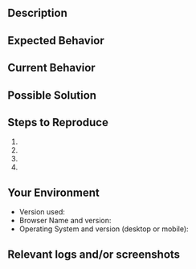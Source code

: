 ## Description

<!--- If the summary in the title is not enough, you can provide more information here. -->

## Expected Behavior

<!--- Tell us what should happen -->

## Current Behavior

<!--- Tell us what happens instead of the expected behavior -->

## Possible Solution

<!--- Not obligatory, but suggest a fix/reason for the bug, or ideas how to implement the addition or change -->

## Steps to Reproduce

<!--- Provide a link to a live example, or an unambiguous set of steps to reproduce this bug. Include code to reproduce, if relevant -->

1.
2.
3.
4.

## Your Environment

<!--- Include as many relevant details about the environment you experienced the bug in -->

* Version used:
* Browser Name and version:
* Operating System and version (desktop or mobile):

## Relevant logs and/or screenshots

<!--- Paste any relevant logs - please use code blocks (```) to format console output, logs, and code as it's very hard to read otherwise. -->
